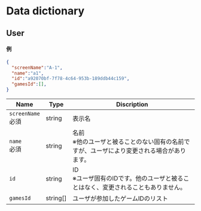 # Data dictionary

## User
#### 例
```JSON
{
  "screenName":"A-1",
  "name":"a1",
  "id":"a92070bf-7f78-4c64-953b-189ddb44c159",
  "gamesId":[],
}
```

|Name|Type|Discription|
|-|-|-|
|`screenName`<br>必須 |string |表示名|
|`name`<br>必須       |string |名前<br>※他のユーザと被ることのない固有の名前ですが、ユーザにより変更される場合があります。|
|`id`         |string |ID<br>※ユーザ固有のIDです。他のユーザと被ることはなく、変更されることもありません。|
|`gamesId`    |string[] |ユーザが参加したゲームIDのリスト|
